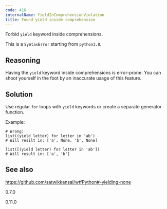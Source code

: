 ```yaml
---
code: 416
internalName: YieldInComprehensionViolation
title: Found yield inside comprehension
---
```


Forbid `yield` keyword inside comprehensions.

This is a `SyntaxError` starting from `python3.8`.

## Reasoning
Having the `yield` keyword inside comprehensions is error-prone. You
can shoot yourself in the foot by an inaccurate usage of this
feature.

## Solution
Use regular `for` loops with `yield` keywords or create a separate
generator function.

Example:

    # Wrong:
    list((yield letter) for letter in 'ab')
    # Will resilt in: ['a', None, 'b', None]
    
    list([(yield letter) for letter in 'ab'])
    # Will result in: ['a', 'b']

## See also
<https://github.com/satwikkansal/wtfPython#-yielding-none>

<div class="versionadded">

0.7.0

</div>

<div class="versionchanged">

0.11.0

</div>